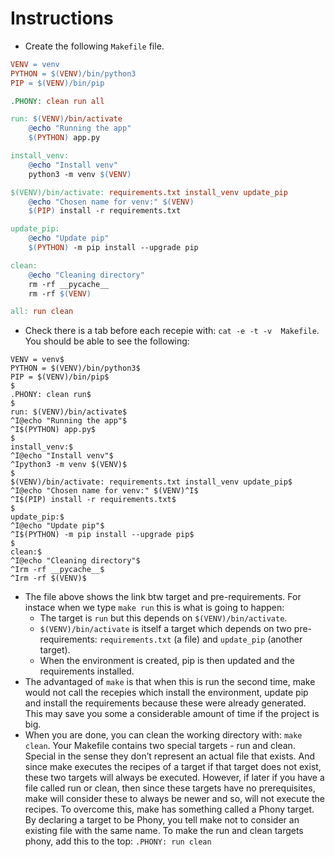 # Instructions

- Create the following `Makefile` file.
```makefile
VENV = venv
PYTHON = $(VENV)/bin/python3
PIP = $(VENV)/bin/pip

.PHONY: clean run all

run: $(VENV)/bin/activate
	@echo "Running the app"
	$(PYTHON) app.py

install_venv:
	@echo "Install venv"
	python3 -m venv $(VENV)

$(VENV)/bin/activate: requirements.txt install_venv update_pip
	@echo "Chosen name for venv:" $(VENV)
	$(PIP) install -r requirements.txt

update_pip:
	@echo "Update pip"
	$(PYTHON) -m pip install --upgrade pip

clean:
	@echo "Cleaning directory"
	rm -rf __pycache__
	rm -rf $(VENV)

all: run clean
```
- Check there is a tab before each recepie with: `cat -e -t -v  Makefile`. You should be able to see the following:
```shell
VENV = venv$
PYTHON = $(VENV)/bin/python3$
PIP = $(VENV)/bin/pip$
$
.PHONY: clean run$
$
run: $(VENV)/bin/activate$
^I@echo "Running the app"$
^I$(PYTHON) app.py$
$
install_venv:$
^I@echo "Install venv"$
^Ipython3 -m venv $(VENV)$
$
$(VENV)/bin/activate: requirements.txt install_venv update_pip$
^I@echo "Chosen name for venv:" $(VENV)^I$
^I$(PIP) install -r requirements.txt$
$
update_pip:$
^I@echo "Update pip"$
^I$(PYTHON) -m pip install --upgrade pip$
$
clean:$
^I@echo "Cleaning directory"$
^Irm -rf __pycache__$
^Irm -rf $(VENV)$
```
- The file above shows the link btw target and pre-requirements. For instace when we type `make run` this is what is going to happen:
    - The target is `run` but this depends on `$(VENV)/bin/activate`.
    - `$(VENV)/bin/activate` is itself a target which depends on two pre-requirements: `requirements.txt` (a file) and `update_pip` (another target).
    - When the environment is created, pip is then updated and the requirements installed.
- The advantaged of `make` is that when this is run the second time, make would not call the recepies which install the environment, update pip and install the requirements because these were already generated. This may save you some a considerable amount of time if the project is big.
- When you are done, you can clean the working directory with: `make clean`.
Your Makefile contains two special targets - run and clean. Special in the sense they don’t represent an actual file that exists. And since make executes the recipes of a target if that target does not exist, these two targets will always be executed. However, if later if you have a file called run or clean, then since these targets have no prerequisites, make will consider these to always be newer and so, will not execute the recipes. To overcome this, make has something called a Phony target. By declaring a target to be Phony, you tell make not to consider an existing file with the same name. To make the run and clean targets phony, add this to the top: `.PHONY: run clean`

